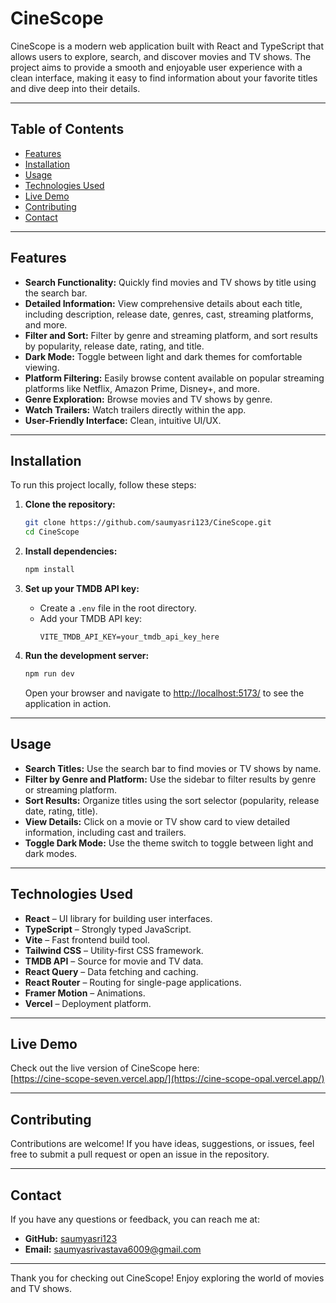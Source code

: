 # CineScope

CineScope is a modern web application built with React and TypeScript that allows users to explore, search, and discover movies and TV shows. The project aims to provide a smooth and enjoyable user experience with a clean interface, making it easy to find information about your favorite titles and dive deep into their details.

---

## Table of Contents

- [Features](#features)
- [Installation](#installation)
- [Usage](#usage)
- [Technologies Used](#technologies-used)
- [Live Demo](#live-demo)
- [Contributing](#contributing)
- [Contact](#contact)

---

## Features

- **Search Functionality:** Quickly find movies and TV shows by title using the search bar.
- **Detailed Information:** View comprehensive details about each title, including description, release date, genres, cast, streaming platforms, and more.
- **Filter and Sort:** Filter by genre and streaming platform, and sort results by popularity, release date, rating, and title.
- **Dark Mode:** Toggle between light and dark themes for comfortable viewing.
- **Platform Filtering:** Easily browse content available on popular streaming platforms like Netflix, Amazon Prime, Disney+, and more.
- **Genre Exploration:** Browse movies and TV shows by genre.
- **Watch Trailers:** Watch trailers directly within the app.
- **User-Friendly Interface:** Clean, intuitive UI/UX.

---

## Installation

To run this project locally, follow these steps:

1. **Clone the repository:**
   ```sh
   git clone https://github.com/saumyasri123/CineScope.git
   cd CineScope
   ```

2. **Install dependencies:**
   ```sh
   npm install
   ```

3. **Set up your TMDB API key:**
   - Create a `.env` file in the root directory.
   - Add your TMDB API key:
     ```
     VITE_TMDB_API_KEY=your_tmdb_api_key_here
     ```

4. **Run the development server:**
   ```sh
   npm run dev
   ```
   Open your browser and navigate to [http://localhost:5173/](http://localhost:5000/) to see the application in action.

---

## Usage

- **Search Titles:** Use the search bar to find movies or TV shows by name.
- **Filter by Genre and Platform:** Use the sidebar to filter results by genre or streaming platform.
- **Sort Results:** Organize titles using the sort selector (popularity, release date, rating, title).
- **View Details:** Click on a movie or TV show card to view detailed information, including cast and trailers.
- **Toggle Dark Mode:** Use the theme switch to toggle between light and dark modes.

---

## Technologies Used

- **React** – UI library for building user interfaces.
- **TypeScript** – Strongly typed JavaScript.
- **Vite** – Fast frontend build tool.
- **Tailwind CSS** – Utility-first CSS framework.
- **TMDB API** – Source for movie and TV data.
- **React Query** – Data fetching and caching.
- **React Router** – Routing for single-page applications.
- **Framer Motion** – Animations.
- **Vercel** – Deployment platform.

---

## Live Demo

Check out the live version of CineScope here:  
[https://cine-scope-seven.vercel.app/](https://cine-scope-opal.vercel.app/)

---

## Contributing

Contributions are welcome! If you have ideas, suggestions, or issues, feel free to submit a pull request or open an issue in the repository.

---

## Contact

If you have any questions or feedback, you can reach me at:

- **GitHub:** [saumyasri123](https://github.com/saumyasri123)
- **Email:** [saumyasrivastava6009@gmail.com](mailto:your-email@example.com)

---

Thank you for checking out CineScope! Enjoy exploring the world of movies and TV shows.
